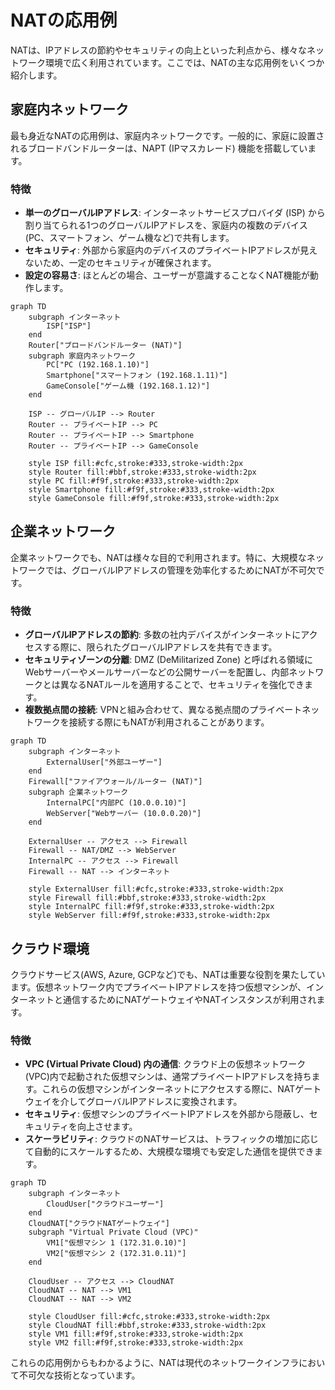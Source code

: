 # NATの応用例

NATは、IPアドレスの節約やセキュリティの向上といった利点から、様々なネットワーク環境で広く利用されています。ここでは、NATの主な応用例をいくつか紹介します。

## 家庭内ネットワーク

最も身近なNATの応用例は、家庭内ネットワークです。一般的に、家庭に設置されるブロードバンドルーターは、NAPT (IPマスカレード) 機能を搭載しています。

### 特徴

*   **単一のグローバルIPアドレス**: インターネットサービスプロバイダ (ISP) から割り当てられる1つのグローバルIPアドレスを、家庭内の複数のデバイス(PC、スマートフォン、ゲーム機など)で共有します。
*   **セキュリティ**: 外部から家庭内のデバイスのプライベートIPアドレスが見えないため、一定のセキュリティが確保されます。
*   **設定の容易さ**: ほとんどの場合、ユーザーが意識することなくNAT機能が動作します。

```{mermaid}
graph TD
    subgraph インターネット
        ISP["ISP"]
    end
    Router["ブロードバンドルーター (NAT)"]
    subgraph 家庭内ネットワーク
        PC["PC (192.168.1.10)"]
        Smartphone["スマートフォン (192.168.1.11)"]
        GameConsole["ゲーム機 (192.168.1.12)"]
    end

    ISP -- グローバルIP --> Router
    Router -- プライベートIP --> PC
    Router -- プライベートIP --> Smartphone
    Router -- プライベートIP --> GameConsole

    style ISP fill:#cfc,stroke:#333,stroke-width:2px
    style Router fill:#bbf,stroke:#333,stroke-width:2px
    style PC fill:#f9f,stroke:#333,stroke-width:2px
    style Smartphone fill:#f9f,stroke:#333,stroke-width:2px
    style GameConsole fill:#f9f,stroke:#333,stroke-width:2px
```

## 企業ネットワーク

企業ネットワークでも、NATは様々な目的で利用されます。特に、大規模なネットワークでは、グローバルIPアドレスの管理を効率化するためにNATが不可欠です。

### 特徴

*   **グローバルIPアドレスの節約**: 多数の社内デバイスがインターネットにアクセスする際に、限られたグローバルIPアドレスを共有できます。
*   **セキュリティゾーンの分離**: DMZ (DeMilitarized Zone) と呼ばれる領域にWebサーバーやメールサーバーなどの公開サーバーを配置し、内部ネットワークとは異なるNATルールを適用することで、セキュリティを強化できます。
*   **複数拠点間の接続**: VPNと組み合わせて、異なる拠点間のプライベートネットワークを接続する際にもNATが利用されることがあります。

```{mermaid}
graph TD
    subgraph インターネット
        ExternalUser["外部ユーザー"]
    end
    Firewall["ファイアウォール/ルーター (NAT)"]
    subgraph 企業ネットワーク
        InternalPC["内部PC (10.0.0.10)"]
        WebServer["Webサーバー (10.0.0.20)"]
    end

    ExternalUser -- アクセス --> Firewall
    Firewall -- NAT/DMZ --> WebServer
    InternalPC -- アクセス --> Firewall
    Firewall -- NAT --> インターネット

    style ExternalUser fill:#cfc,stroke:#333,stroke-width:2px
    style Firewall fill:#bbf,stroke:#333,stroke-width:2px
    style InternalPC fill:#f9f,stroke:#333,stroke-width:2px
    style WebServer fill:#f9f,stroke:#333,stroke-width:2px
```

## クラウド環境

クラウドサービス(AWS, Azure, GCPなど)でも、NATは重要な役割を果たしています。仮想ネットワーク内でプライベートIPアドレスを持つ仮想マシンが、インターネットと通信するためにNATゲートウェイやNATインスタンスが利用されます。

### 特徴

*   **VPC (Virtual Private Cloud) 内の通信**: クラウド上の仮想ネットワーク(VPC)内で起動された仮想マシンは、通常プライベートIPアドレスを持ちます。これらの仮想マシンがインターネットにアクセスする際に、NATゲートウェイを介してグローバルIPアドレスに変換されます。
*   **セキュリティ**: 仮想マシンのプライベートIPアドレスを外部から隠蔽し、セキュリティを向上させます。
*   **スケーラビリティ**: クラウドのNATサービスは、トラフィックの増加に応じて自動的にスケールするため、大規模な環境でも安定した通信を提供できます。

```{mermaid}
graph TD
    subgraph インターネット
        CloudUser["クラウドユーザー"]
    end
    CloudNAT["クラウドNATゲートウェイ"]
    subgraph "Virtual Private Cloud (VPC)"
        VM1["仮想マシン 1 (172.31.0.10)"]
        VM2["仮想マシン 2 (172.31.0.11)"]
    end

    CloudUser -- アクセス --> CloudNAT
    CloudNAT -- NAT --> VM1
    CloudNAT -- NAT --> VM2

    style CloudUser fill:#cfc,stroke:#333,stroke-width:2px
    style CloudNAT fill:#bbf,stroke:#333,stroke-width:2px
    style VM1 fill:#f9f,stroke:#333,stroke-width:2px
    style VM2 fill:#f9f,stroke:#333,stroke-width:2px
```

これらの応用例からもわかるように、NATは現代のネットワークインフラにおいて不可欠な技術となっています。
